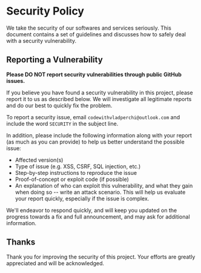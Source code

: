 # Security Policy

We take the security of our softwares and services seriously. This document
contains a set of guidelines and discusses how to safely deal with a security
vulnerability.

## Reporting a Vulnerability

**Please DO NOT report security vulnerabilities through public GitHub issues.**

If you believe you have found a security vulnerability in this project, please
report it to us as described below. We will investigate all legitimate reports
and do our best to quickly fix the problem.

To report a security issue, email `codewithvladperchi@outlook.com` and include the word
`SECURITY` in the subject line.

In addition, please include the following information along with your report
(as much as you can provide) to help us better understand the possible issue:

- Affected version(s)
- Type of issue (e.g. XSS, CSRF, SQL injection, etc.)
- Step-by-step instructions to reproduce the issue
- Proof-of-concept or exploit code (if possible)
- An explanation of who can exploit this vulnerability, and what they gain when
  doing so -- write an attack scenario. This will help us evaluate your report
  quickly, especially if the issue is complex.

We'll endeavor to respond quickly, and will keep you updated on the progress
towards a fix and full announcement, and may ask for additional information.

## Thanks

Thank you for improving the security of this project. Your efforts are greatly
appreciated and will be acknowledged.
